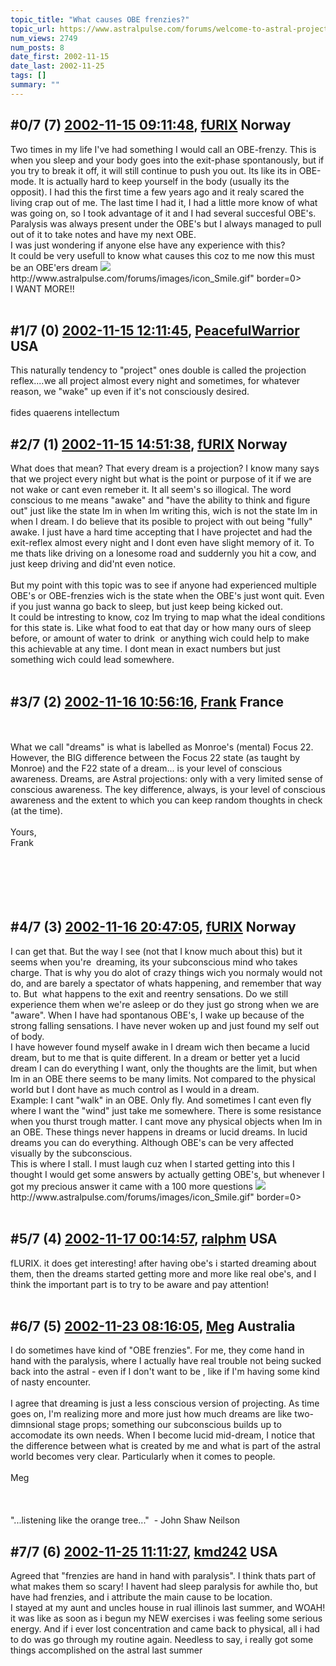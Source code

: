 ```yaml
---
topic_title: "What causes OBE frenzies?"
topic_url: https://www.astralpulse.com/forums/welcome-to-astral-projection-experiences!/what-causes-obe-frenzies
num_views: 2749
num_posts: 8
date_first: 2002-11-15
date_last: 2002-11-25
tags: []
summary: ""
---
```


## \#0/7 (7) [2002-11-15 09:11:48](https://www.astralpulse.com/forums/index.php?msg=118318), [fURIX](https://www.astralpulse.com/forums/profile/?u=1370) Norway ##
<section>
Two times in my life I've had something I would call an OBE-frenzy. This is when you sleep and your body goes into the exit-phase spontanously, but if you try to break it off, it will still continue to push you out. Its like its in OBE-mode. It is actually hard to keep yourself in the body (usually its the opposit). I had this the first time a few years ago and it realy scared the living crap out of me. The last time I had it, I had a little more know of what was going on, so I took advantage of it and I had several succesful OBE's. Paralysis was always present under the OBE's but I always managed to pull out of it to take notes and have my next OBE.
<br>
I was just wondering if anyone else have any experience with this?
<br>
It could be very usefull to know what causes this coz to me now this must be an OBE'ers dream
<img class="bbc_link" href="http://www.astralpulse.com/forums/images/icon_Smile.gif" rel="noopener" src='"&lt;a' target="_blank"/>
http://www.astralpulse.com/forums/images/icon_Smile.gif" border=0&gt;
<br>
I WANT MORE!!
<br>
<br>
</section>

## \#1/7 (0) [2002-11-15 12:11:45](https://www.astralpulse.com/forums/index.php?msg=16879), [PeacefulWarrior](https://www.astralpulse.com/forums/profile/?u=230) USA ##
<section>
This naturally tendency to "project" ones double is called the projection reflex....we all project almost every night and sometimes, for whatever reason, we "wake" up even if it's not consciously desired.
<br>
<br>
fides quaerens intellectum
</section>

## \#2/7 (1) [2002-11-15 14:51:38](https://www.astralpulse.com/forums/index.php?msg=16890), [fURIX](https://www.astralpulse.com/forums/profile/?u=1370) Norway ##
<section>
What does that mean? That every dream is a projection? I know many says that we project every night but what is the point or purpose of it if we are not wake or cant even remeber it. It all seem's so illogical. The word conscious to me means "awake" and "have the ability to think and figure out" just like the state Im in when Im writing this, wich is not the state Im in when I dream. I do believe that its posible to project with out being "fully" awake. I just have a hard time accepting that I have projectet and had the exit-reflex almost every night and I dont even have slight memory of it. To me thats like driving on a lonesome road and suddernly you hit a cow, and just keep driving and did'nt even notice.
<br>
<br>
But my point with this topic was to see if anyone had experienced multiple OBE's or OBE-frenzies wich is the state when the OBE's just wont quit. Even if you just wanna go back to sleep, but just keep being kicked out.
<br>
It could be intresting to know, coz Im trying to map what the ideal conditions for this state is. Like what food to eat that day or how many ours of sleep before, or amount of water to drink  or anything wich could help to make this achievable at any time. I dont mean in exact numbers but just something wich could lead somewhere.
<br>
<br>
</section>

## \#3/7 (2) [2002-11-16 10:56:16](https://www.astralpulse.com/forums/index.php?msg=16937), [Frank](https://www.astralpulse.com/forums/profile/?u=359) France ##
<section>
<br>
<br>
What we call "dreams" is what is labelled as Monroe's (mental) Focus 22. However, the BIG difference between the Focus 22 state (as taught by Monroe) and the F22 state of a dream... is your level of conscious awareness. Dreams, are Astral projections: only with a very limited sense of conscious awareness. The key difference, always, is your level of conscious awareness and the extent to which you can keep random thoughts in check (at the time).
<br>
<br>
Yours,
<br>
Frank
<br>
<br>
<br>
<br>
<br>
<br>
</section>

## \#4/7 (3) [2002-11-16 20:47:05](https://www.astralpulse.com/forums/index.php?msg=16975), [fURIX](https://www.astralpulse.com/forums/profile/?u=1370) Norway ##
<section>
I can get that. But the way I see (not that I know much about this) but it seems when you're  dreaming, its your subconscious mind who takes charge. That is why you do alot of crazy things wich you normaly would not do, and are barely a spectator of whats happening, and remember that way to. But  what happens to the exit and reentry sensations. Do we still experience them when we're asleep or do they just go strong when we are "aware". When I have had spontanous OBE's, I wake up because of the strong falling sensations. I have never woken up and just found my self out of body.
<br>
I have however found myself awake in I dream wich then became a lucid dream, but to me that is quite different. In a dream or better yet a lucid dream I can do everything I want, only the thoughts are the limit, but when Im in an OBE there seems to be many limits. Not compared to the physical world but I dont have as much control as I would in a dream.
<br>
Example: I cant "walk" in an OBE. Only fly. And sometimes I cant even fly where I want the "wind" just take me somewhere. There is some resistance when you thurst trough matter. I cant move any physical objects when Im in an OBE. These things never happens in dreams or lucid dreams. In lucid dreams you can do everything. Although OBE's can be very affected visually by the subconscious.
<br>
This is where I stall. I must laugh cuz when I started getting into this I thought I would get some answers by actually getting OBE's, but whenever I got my precious answer it came with a 100 more questions
<img class="bbc_link" href="http://www.astralpulse.com/forums/images/icon_Smile.gif" rel="noopener" src='"&lt;a' target="_blank"/>
http://www.astralpulse.com/forums/images/icon_Smile.gif" border=0&gt;
<br>
<br>
</section>

## \#5/7 (4) [2002-11-17 00:14:57](https://www.astralpulse.com/forums/index.php?msg=16986), [ralphm](https://www.astralpulse.com/forums/profile/?u=488) USA ##
<section>
fLURIX. it does get interesting! after having obe's i started dreaming about them, then the dreams started getting more and more like real obe's, and I think the important part is to try to be aware and pay attention!
<br>
<br>
</section>

## \#6/7 (5) [2002-11-23 08:16:05](https://www.astralpulse.com/forums/index.php?msg=17314), [Meg](https://www.astralpulse.com/forums/profile/?u=1090) Australia ##
<section>
I do sometimes have kind of "OBE frenzies". For me, they come hand in hand with the paralysis, where I actually have real trouble not being sucked back into the astral - even if I don't want to be , like if I'm having some kind of nasty encounter.
<br>
<br>
I agree that dreaming is just a less conscious version of projecting. As time goes on, I'm realizing more and more just how much dreams are like two-dimnsional stage props; something our subconscious builds up to accomodate its own needs. When I become lucid mid-dream, I notice that the difference between what is created by me and what is part of the astral world becomes very clear. Particularly when it comes to people.
<br>
<br>
Meg
<br>
<br>
<br>
<br>
"...listening like the orange tree..."  - John Shaw Neilson
</section>

## \#7/7 (6) [2002-11-25 11:11:27](https://www.astralpulse.com/forums/index.php?msg=17518), [kmd242](https://www.astralpulse.com/forums/profile/?u=1367) USA ##
<section>
Agreed that "frenzies are hand in hand with paralysis". I think thats part of what makes them so scary! I havent had sleep paralysis for awhile tho, but have had frenzies, and i attribute the main cause to be location.
<br>
I stayed at my aunt and uncles house in rual illinois last summer, and WOAH! it was like as soon as i begun my NEW exercises i was feeling some serious energy. And if i ever lost concentration and came back to physical, all i had to do was go through my routine again. Needless to say, i really got some things accomplished on the astral last summer
<br>
<br>
</section>